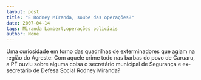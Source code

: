```yaml
---
layout: post
title: "E Rodney MIranda, soube das operações?"
date: 2007-04-14
tags: Miranda Lambert,operações policiais
author: None
---
```


Uma curiosidade em torno das quadrilhas de exterminadores que agiam na região do Agreste: Com aquele crime todo nas barbas do povo de Caruaru, a PF ouviu sobre alguma coisa o&nbsp;secretário municipal de Segurança e ex-secretário de Defesa Social Rodney Miranda? 